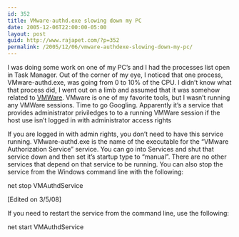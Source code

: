 ```yaml
---
id: 352
title: VMware-authd.exe slowing down my PC
date: 2005-12-06T22:00:00-05:00
layout: post
guid: http://www.rajapet.com/?p=352
permalink: /2005/12/06/vmware-authdexe-slowing-down-my-pc/
---
```

I was doing some work on one of my PC&#8217;s and I had the processes list open in Task Manager. Out of the corner of my eye, I noticed that one process, VMware-authd.exe, was going from 0 to 10% of the CPU. I didn&#8217;t know what that process did, I went out on a limb and assumed that it was somehow related to [VMWare](http://www.wmware.com/). VMware is one of my favorite tools, but I wasn&#8217;t running any VMWare sessions. Time to go Googling. Apparently it&#8217;s a service that provides administrator priviledges to to a running VMWare session if the host use isn&#8217;t logged in with administrator access rights

If you are logged in with admin rights, you don&#8217;t need to have this service running. VMware-authd.exe is the name of the executable for the &#8220;VMware Authorization Service&#8221; service. You can go into Services and shut that service down and then set it&#8217;s startup type to &#8220;manual&#8221;. There are no other services that depend on that service to be running. You can also stop the service from the Windows command line with the following:

net stop VMAuthdService

[Edited on 3/5/08]

If you need to restart the service from the command line, use the following:

net start VMAuthdService